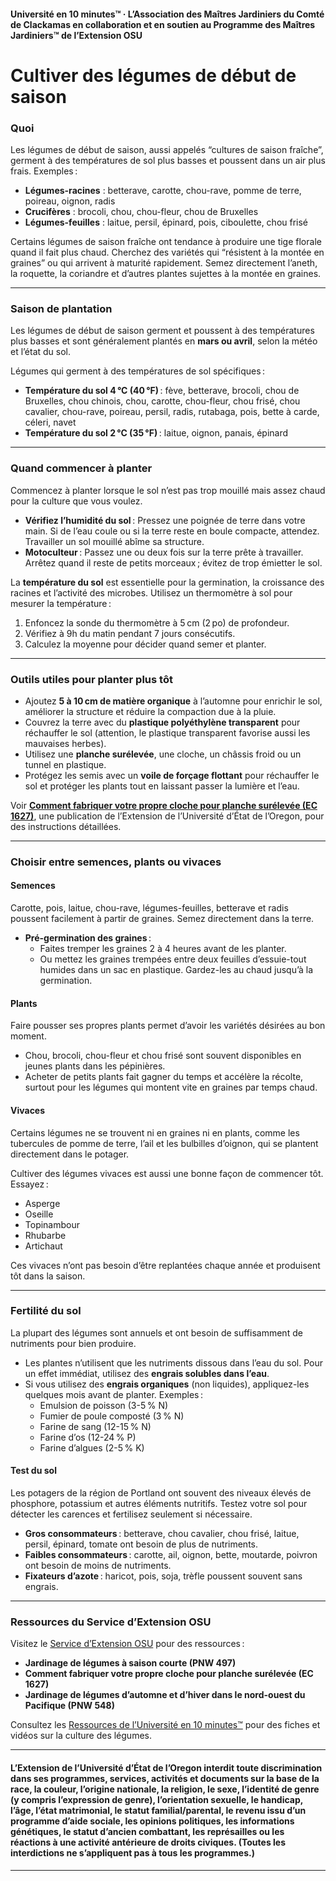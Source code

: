 #### Université en 10 minutes™ · L’Association des Maîtres Jardiniers du Comté de Clackamas en collaboration et en soutien au Programme des Maîtres Jardiniers™ de l’Extension OSU

# Cultiver des légumes de début de saison

### Quoi

Les légumes de début de saison, aussi appelés “cultures de saison fraîche”, germent à des températures de sol plus basses et poussent dans un air plus frais. Exemples :

- **Légumes-racines** : betterave, carotte, chou-rave, pomme de terre, poireau, oignon, radis
- **Crucifères** : brocoli, chou, chou-fleur, chou de Bruxelles
- **Légumes-feuilles** : laitue, persil, épinard, pois, ciboulette, chou frisé

Certains légumes de saison fraîche ont tendance à produire une tige florale quand il fait plus chaud. Cherchez des variétés qui “résistent à la montée en graines” ou qui arrivent à maturité rapidement. Semez directement l’aneth, la roquette, la coriandre et d’autres plantes sujettes à la montée en graines.

---

### Saison de plantation

Les légumes de début de saison germent et poussent à des températures plus basses et sont généralement plantés en **mars ou avril**, selon la météo et l’état du sol.

Légumes qui germent à des températures de sol spécifiques :

- **Température du sol 4 °C (40 °F)** : fève, betterave, brocoli, chou de Bruxelles, chou chinois, chou, carotte, chou-fleur, chou frisé, chou cavalier, chou-rave, poireau, persil, radis, rutabaga, pois, bette à carde, céleri, navet
- **Température du sol 2 °C (35 °F)** : laitue, oignon, panais, épinard

---

### Quand commencer à planter

Commencez à planter lorsque le sol n’est pas trop mouillé mais assez chaud pour la culture que vous voulez.

- **Vérifiez l’humidité du sol** : Pressez une poignée de terre dans votre main. Si de l’eau coule ou si la terre reste en boule compacte, attendez. Travailler un sol mouillé abîme sa structure.
- **Motoculteur** : Passez une ou deux fois sur la terre prête à travailler. Arrêtez quand il reste de petits morceaux ; évitez de trop émietter le sol.

La **température du sol** est essentielle pour la germination, la croissance des racines et l’activité des microbes. Utilisez un thermomètre à sol pour mesurer la température :

1. Enfoncez la sonde du thermomètre à 5 cm (2 po) de profondeur.
2. Vérifiez à 9h du matin pendant 7 jours consécutifs.
3. Calculez la moyenne pour décider quand semer et planter.

---

### Outils utiles pour planter plus tôt

- Ajoutez **5 à 10 cm de matière organique** à l’automne pour enrichir le sol, améliorer la structure et réduire la compaction due à la pluie.
- Couvrez la terre avec du **plastique polyéthylène transparent** pour réchauffer le sol (attention, le plastique transparent favorise aussi les mauvaises herbes).
- Utilisez une **planche surélevée**, une cloche, un châssis froid ou un tunnel en plastique.
- Protégez les semis avec un **voile de forçage flottant** pour réchauffer le sol et protéger les plants tout en laissant passer la lumière et l’eau.

Voir **[Comment fabriquer votre propre cloche pour planche surélevée (EC 1627)](http://catalog.extension.oregonstate.edu)**, une publication de l’Extension de l’Université d’État de l’Oregon, pour des instructions détaillées.

---

### Choisir entre semences, plants ou vivaces

#### Semences

Carotte, pois, laitue, chou-rave, légumes-feuilles, betterave et radis poussent facilement à partir de graines. Semez directement dans la terre.

- **Pré-germination des graines** :
  - Faites tremper les graines 2 à 4 heures avant de les planter.
  - Ou mettez les graines trempées entre deux feuilles d’essuie-tout humides dans un sac en plastique. Gardez-les au chaud jusqu’à la germination.

#### Plants

Faire pousser ses propres plants permet d’avoir les variétés désirées au bon moment.

- Chou, brocoli, chou-fleur et chou frisé sont souvent disponibles en jeunes plants dans les pépinières.
- Acheter de petits plants fait gagner du temps et accélère la récolte, surtout pour les légumes qui montent vite en graines par temps chaud.

#### Vivaces

Certains légumes ne se trouvent ni en graines ni en plants, comme les tubercules de pomme de terre, l’ail et les bulbilles d’oignon, qui se plantent directement dans le potager.

Cultiver des légumes vivaces est aussi une bonne façon de commencer tôt. Essayez :

- Asperge
- Oseille
- Topinambour
- Rhubarbe
- Artichaut

Ces vivaces n’ont pas besoin d’être replantées chaque année et produisent tôt dans la saison.

---

### Fertilité du sol

La plupart des légumes sont annuels et ont besoin de suffisamment de nutriments pour bien produire.

- Les plantes n’utilisent que les nutriments dissous dans l’eau du sol. Pour un effet immédiat, utilisez des **engrais solubles dans l’eau**.
- Si vous utilisez des **engrais organiques** (non liquides), appliquez-les quelques mois avant de planter. Exemples :
  - Emulsion de poisson (3-5 % N)
  - Fumier de poule composté (3 % N)
  - Farine de sang (12-15 % N)
  - Farine d’os (12-24 % P)
  - Farine d’algues (2-5 % K)

#### Test du sol

Les potagers de la région de Portland ont souvent des niveaux élevés de phosphore, potassium et autres éléments nutritifs. Testez votre sol pour détecter les carences et fertilisez seulement si nécessaire.

- **Gros consommateurs** : betterave, chou cavalier, chou frisé, laitue, persil, épinard, tomate ont besoin de plus de nutriments.
- **Faibles consommateurs** : carotte, ail, oignon, bette, moutarde, poivron ont besoin de moins de nutriments.
- **Fixateurs d’azote** : haricot, pois, soja, trèfle poussent souvent sans engrais.

---

### Ressources du Service d’Extension OSU

Visitez le [Service d’Extension OSU](http://catalog.extension.oregonstate.edu) pour des ressources :

- **Jardinage de légumes à saison courte (PNW 497)**
- **Comment fabriquer votre propre cloche pour planche surélevée (EC 1627)**
- **Jardinage de légumes d’automne et d’hiver dans le nord-ouest du Pacifique (PNW 548)**

Consultez les [Ressources de l’Université en 10 minutes™](http://www.cmastergardeners.org/10-minute-university) pour des fiches et vidéos sur la culture des légumes.

---

#### L’Extension de l’Université d’État de l’Oregon interdit toute discrimination dans ses programmes, services, activités et documents sur la base de la race, la couleur, l’origine nationale, la religion, le sexe, l’identité de genre (y compris l’expression de genre), l’orientation sexuelle, le handicap, l’âge, l’état matrimonial, le statut familial/parental, le revenu issu d’un programme d’aide sociale, les opinions politiques, les informations génétiques, le statut d’ancien combattant, les représailles ou les réactions à une activité antérieure de droits civiques. (Toutes les interdictions ne s’appliquent pas à tous les programmes.)
---